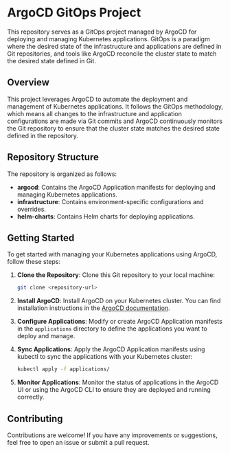 # ArgoCD GitOps Project

This repository serves as a GitOps project managed by ArgoCD for deploying and managing Kubernetes applications. GitOps is a paradigm where the desired state of the infrastructure and applications are defined in Git repositories, and tools like ArgoCD reconcile the cluster state to match the desired state defined in Git.

## Overview

This project leverages ArgoCD to automate the deployment and management of Kubernetes applications. It follows the GitOps methodology, which means all changes to the infrastructure and application configurations are made via Git commits and ArgoCD continuously monitors the Git repository to ensure that the cluster state matches the desired state defined in the repository.

## Repository Structure

The repository is organized as follows:

- **argocd**: Contains the ArgoCD Application manifests for deploying and managing Kubernetes applications.
- **infrastructure**: Contains environment-specific configurations and overrides.
- **helm-charts**: Contains Helm charts for deploying applications.

## Getting Started

To get started with managing your Kubernetes applications using ArgoCD, follow these steps:

1. **Clone the Repository**: Clone this Git repository to your local machine:

    ```bash
    git clone <repository-url>
    ```

2. **Install ArgoCD**: Install ArgoCD on your Kubernetes cluster. You can find installation instructions in the [ArgoCD documentation](https://argoproj.github.io/argo-cd/getting_started/).

3. **Configure Applications**: Modify or create ArgoCD Application manifests in the `applications` directory to define the applications you want to deploy and manage.

4. **Sync Applications**: Apply the ArgoCD Application manifests using kubectl to sync the applications with your Kubernetes cluster:

    ```bash
    kubectl apply -f applications/
    ```

5. **Monitor Applications**: Monitor the status of applications in the ArgoCD UI or using the ArgoCD CLI to ensure they are deployed and running correctly.

## Contributing

Contributions are welcome! If you have any improvements or suggestions, feel free to open an issue or submit a pull request.



